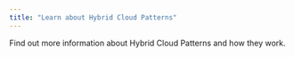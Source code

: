 ```yaml
---
title: "Learn about Hybrid Cloud Patterns"
---
```


Find out more information about Hybrid Cloud Patterns and how they work.
